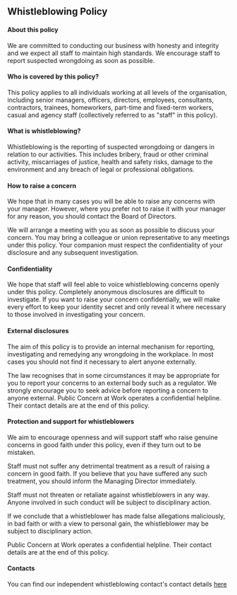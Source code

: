 ## Whistleblowing Policy

#### About this policy

We are committed to conducting our business with honesty and integrity and we expect all staff to maintain high standards. We encourage staff to report suspected wrongdoing as soon as possible.

#### Who is covered by this policy?

This policy applies to all individuals working at all levels of the organisation, including senior managers, officers, directors, employees, consultants, contractors, trainees, homeworkers, part-time and fixed-term workers, casual and agency staff (collectively referred to as &quot;staff&quot; in this policy).

#### What is whistleblowing?

Whistleblowing is the reporting of suspected wrongdoing or dangers in relation to our activities. This includes bribery, fraud or other criminal activity, miscarriages of justice, health and safety risks, damage to the environment and any breach of legal or professional obligations.

#### How to raise a concern

We hope that in many cases you will be able to raise any concerns with your manager. However, where you prefer not to raise it with your manager for any reason, you should contact the Board of Directors.

We will arrange a meeting with you as soon as possible to discuss your concern. You may bring a colleague or union representative to any meetings under this policy. Your companion must respect the confidentiality of your disclosure and any subsequent investigation.

#### Confidentiality

We hope that staff will feel able to voice whistleblowing concerns openly under this policy. Completely anonymous disclosures are difficult to investigate. If you want to raise your concern confidentially, we will make every effort to keep your identity secret and only reveal it where necessary to those involved in investigating your concern.

#### External disclosures

The aim of this policy is to provide an internal mechanism for reporting, investigating and remedying any wrongdoing in the workplace. In most cases you should not find it necessary to alert anyone externally.

The law recognises that in some circumstances it may be appropriate for you to report your concerns to an external body such as a regulator. We strongly encourage you to seek advice before reporting a concern to anyone external. Public Concern at Work operates a confidential helpline. Their contact details are at the end of this policy.

#### Protection and support for whistleblowers

We aim to encourage openness and will support staff who raise genuine concerns in good faith under this policy, even if they turn out to be mistaken.

Staff must not suffer any detrimental treatment as a result of raising a concern in good faith. If you believe that you have suffered any such treatment, you should inform the Managing Director immediately.

Staff must not threaten or retaliate against whistleblowers in any way. Anyone involved in such conduct will be subject to disciplinary action.

If we conclude that a whistleblower has made false allegations maliciously, in bad faith or with a view to personal gain, the whistleblower may be subject to disciplinary action.

Public Concern at Work operates a confidential helpline. Their contact details are at the end of this policy.

#### Contacts

You can find our independent whistleblowing contact's contact details [here](../README.md#contacts)

